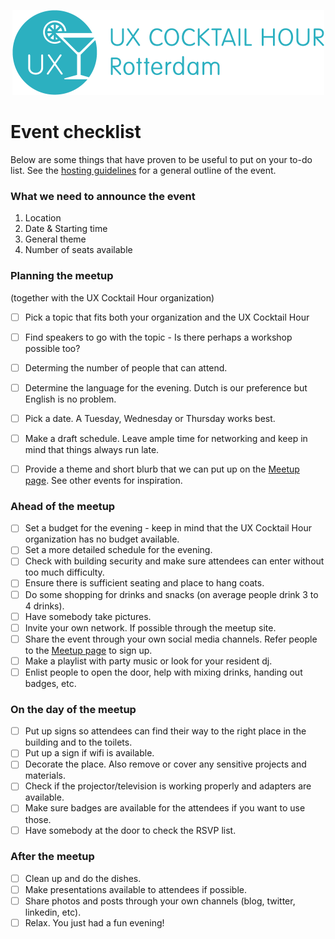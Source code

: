<p align="center"><img src="/identity/ux_cocktail_hour_logo_text_v02.png" width=499 height=136 alt="UX Cocktail Hour Rotterdam logo"></p>

# Event checklist
Below are some things that have proven to be useful to put on your to-do list. See the [hosting guidelines](/hosting-guidelines.md) for a general outline of the event.

### What we need to announce the event

1. Location
2. Date & Starting time
3. General theme
4. Number of seats available

### Planning the meetup

(together with the UX Cocktail Hour organization)
- [ ] Pick a topic that fits both your organization and the UX Cocktail Hour
- [ ] Find speakers to go with the topic - Is there perhaps a workshop possible too?
- [ ] Determing the number of people that can attend.
- [ ] Determine the language for the evening. Dutch is our preference but English is no problem.
- [ ] Pick a date. A Tuesday, Wednesday or Thursday works best.
- [ ] Make a draft schedule. Leave ample time for networking and keep in mind that things always run late.
- [ ] Provide a theme and short blurb that we can put up on the [Meetup page](https://www.meetup.com/Rotterdam-UX-Cocktail-Hours/). See other events for inspiration.



### Ahead of the meetup

- [ ] Set a budget for the evening - keep in mind that the UX Cocktail Hour organization has no budget available.
- [ ] Set a more detailed schedule for the evening.
- [ ] Check with building security and make sure attendees can enter without too much difficulty.
- [ ] Ensure there is sufficient seating and place to hang coats.
- [ ] Do some shopping for drinks and snacks (on average people drink 3 to 4 drinks).
- [ ] Have somebody take pictures.
- [ ] Invite your own network. If possible through the meetup site.
- [ ] Share the event through your own social media channels. Refer people to the [Meetup page](https://www.meetup.com/Rotterdam-UX-Cocktail-Hours/) to sign up.
- [ ] Make a playlist with party music or look for your resident dj.
- [ ] Enlist people to open the door, help with mixing drinks, handing out badges, etc.

### On the day of the meetup

- [ ] Put up signs so attendees can find their way to the right place in the building and to the toilets.
- [ ] Put up a sign if wifi is available.
- [ ] Decorate the place. Also remove or cover any sensitive projects and materials.
- [ ] Check if the projector/television is working properly and adapters are available.
- [ ] Make sure badges are available for the attendees if you want to use those.
- [ ] Have somebody at the door to check the RSVP list.

### After the meetup

- [ ] Clean up and do the dishes.
- [ ] Make presentations available to attendees if possible.
- [ ] Share photos and posts through your own channels (blog, twitter, linkedin, etc).
- [ ] Relax. You just had a fun evening!